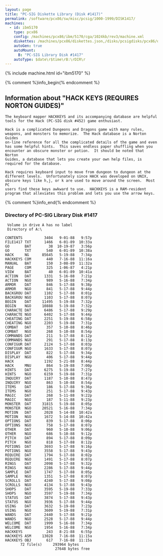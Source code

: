 ```yaml
---
layout: page
title: "PC-SIG Diskette Library (Disk #1417)"
permalink: /software/pcx86/sw/misc/pcsig/1000-1999/DISK1417/
machines:
  - id: ibm5170
    type: pcx86
    config: /machines/pcx86/ibm/5170/cga/1024kb/rev3/machine.xml
    diskettes: /machines/pcx86/diskettes.json,/disks/pcsigdisks/pcx86/diskettes.json
    autoGen: true
    autoMount:
      B: "PC-SIG Library Disk #1417"
    autoType: $date\r$time\rB:\rDIR\r
---
```


{% include machine.html id="ibm5170" %}

{% comment %}info_begin{% endcomment %}

## Information about "HACK KEYS (REQUIRES NORTON GUIDES)"

    The keyboard mapper HACKKEYS and its accompanying database are helpful
    tools for the Hack (PC-SIG disk #452) game enthusiast.
    
    Hack is a complicated Dungeons and Dragons game with many rules,
    weapons, and monsters to memorize.  The Hack database is a Norton Guides
    on-line reference for all the complicated details of the game and even
    has some helpful hints.  This saves endless paper shuffling when you
    encounter an obscure monster or potion.  It should be noted that Norton
    Guides, a database that lets you create your own help files, is
    required for the database.
    
    Hack requires keyboard input to move from dungeon to dungeon at the
    different levels.  Unfortunately since HACK was developed on UNIX,
    obscure keys like h,j, or k are used to move around the screen.  Most PC
    users find these keys awkward to use.  HACKKEYS is a RAM-resident
    program that alleviates this problem and lets you use the arrow keys.
{% comment %}info_end{% endcomment %}


### Directory of PC-SIG Library Disk #1417

     Volume in drive A has no label
     Directory of A:\

    CONTENTS          3404   9-01-88   9:57p
    FILE1417 TXT      1466   6-01-89  10:33a
    GO       BAT        38  10-19-87   3:56p
    GO       TXT       540   6-01-89  10:38a
    HACK     NG      85645   5-19-88   7:34p
    HACKKEYS COM       440   7-16-88  11:16a
    MANUAL   BAT       150   3-08-89  11:32a
    PAGE     COM       325   1-06-87   4:21p
    VIEW     BAT        40   6-01-89  10:41a
    ACTION   DAT      1331   5-16-88   7:21p
    ACTION   NGO       989   5-16-88   7:34p
    ARMOR    DAT       846   5-17-88   9:38p
    ARMOR    NGO       841   5-17-88   9:44p
    BACKGROU DAT      1102   5-17-88   8:01p
    BACKGROU NGO      1103   5-17-88   8:07p
    BEGIN    DAT     11495   5-19-88   7:32p
    BEGIN    NGO     10888   5-19-88   7:32p
    CHARACTE DAT      6486   5-17-88   9:29p
    CHARACTE NGO      6402   5-17-88   9:44p
    CHEATING DAT      2251   5-19-88   6:58p
    CHEATING NGO      2203   5-19-88   7:31p
    COMBAT   DAT       357   5-10-88   8:46p
    COMBAT   NGO       268   5-10-88   8:54p
    COMMANDS DAT       211   5-17-88   8:12p
    COMMANDS NGO       291   5-17-88   8:13p
    CONFIGUR DAT      2124   5-17-88   8:03p
    CONFIGUR NGO      1633   5-17-88   8:07p
    DISPLAY  DAT       822   5-17-88   9:34p
    DISPLAY  NGO       406   5-17-88   9:44p
    HACK              1192   5-21-88   8:44p
    HACK     MNU       864   5-19-88   7:00p
    HINTS    DAT      6275   5-19-88   7:27p
    HINTS    NGO      6159   5-19-88   7:31p
    INQUIRY  DAT      1187   5-10-88   8:47p
    INQUIRY  NGO       863   5-10-88   8:54p
    ITEMS    DAT       186   5-17-88   9:36p
    ITEMS    NGO       251   5-17-88   9:43p
    MAGIC    DAT       268   5-11-88   9:22p
    MAGIC    NGO       187   5-11-88   9:23p
    MONSTER  DAT     31815   5-19-88   8:05p
    MONSTER  NGO     20521   5-16-88   7:34p
    MOTION   DAT      2028   5-14-88  10:42a
    MOTION   NGO      1672   5-14-88  10:42a
    OPTIONS  DAT       839   5-17-88   8:06p
    OPTIONS  NGO       758   5-17-88   8:07p
    OTHER    DAT       960   5-10-88   9:06p
    OTHER    NGO       686   5-10-88   9:12p
    PITCH    DAT       894   5-17-88   8:09p
    PITCH    NGO       818   5-17-88   8:12p
    POTIONS  DAT      3693   5-17-88   9:16p
    POTIONS  NGO      3558   5-17-88   9:43p
    REQUIRE  DAT      1794   5-17-88   8:02p
    REQUIRE  NGO      1491   5-17-88   8:07p
    RINGS    DAT      2098   5-17-88   9:32p
    RINGS    NGO      2286   5-17-88   9:44p
    SAMPLE   DAT      1747   5-17-88   8:05p
    SAMPLE   NGO      1351   5-17-88   8:07p
    SCROLLS  DAT      4240   5-17-88   9:08p
    SCROLLS  NGO      4134   5-17-88   9:43p
    SHOPS    DAT      3595   5-19-88   7:33p
    SHOPS    NGO      3597   5-19-88   7:34p
    STATUS   DAT      3874   5-17-88   9:43p
    STATUS   NGO      3936   5-17-88   9:44p
    USING    DAT      3632   5-19-88   7:23p
    USING    NGO      3609   5-19-88   7:31p
    WANDS    DAT      2440   5-17-88   9:21p
    WANDS    NGO      2528   5-17-88   9:44p
    WELCOME  DAT      1999   5-16-88   7:34p
    WELCOME  NGO      1954   5-16-88   7:34p
    HACKKEYS           243   8-21-88   6:55p
    HACKKEYS ASM     13028   7-16-88  11:15a
    HACKKEYS OBJ       617   7-16-88  11:15a
           72 file(s)     293964 bytes
                           27648 bytes free
